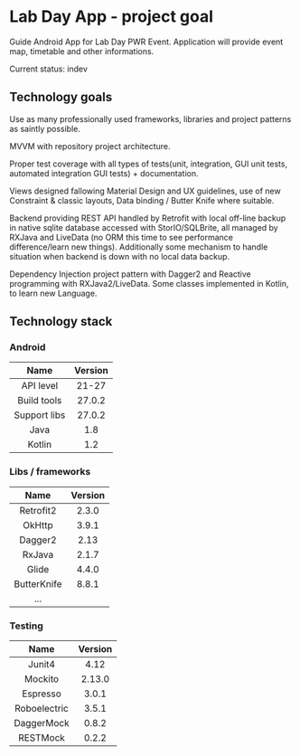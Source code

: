   # Lab Day App - project goal
  Guide Android App for Lab Day PWR Event. Application will provide event map, timetable and other informations.

  Current status: indev

  ## Technology goals
  Use as many professionally used frameworks, libraries and project patterns as saintly possible.

  MVVM with repository project architecture.

  Proper test coverage with all types of tests(unit, integration, GUI unit tests, automated integration GUI tests) + documentation.

  Views designed fallowing Material Design and UX guidelines, use of new Constraint & classic layouts, Data binding / Butter Knife where suitable.

  Backend providing REST API handled by Retrofit with local off-line backup in native sqlite database accessed with StorIO/SQLBrite, all managed by RXJava and LiveData (no ORM this time to see performance difference/learn new things). Additionally some mechanism to handle situation when backend is down with no local data backup.

  Dependency Injection project pattern with Dagger2 and Reactive programming with RXJava2/LiveData. 
  Some classes implemented in Kotlin, to learn new Language.

  ## Technology stack

  ### Android
  Name |  Version |
  | :--: | :---: |
  | API level | 21-27 |
  | Build tools | 27.0.2 |
  | Support libs | 27.0.2 |
  | Java | 1.8 |
  | Kotlin | 1.2 |

  ### Libs / frameworks
  Name |  Version |
  | :--: | :---: |
  | Retrofit2 | 2.3.0 |
  | OkHttp | 3.9.1 |
  | Dagger2 | 2.13 |
  | RxJava | 2.1.7 |
  | Glide | 4.4.0 |
  | ButterKnife | 8.8.1 |
  | ... | |

  ### Testing
  Name |  Version |
  | :--: | :---: |
  | Junit4 | 4.12 |
  | Mockito | 2.13.0 |
  | Espresso | 3.0.1 |
  | Roboelectric | 3.5.1 |
  | DaggerMock | 0.8.2 |
  | RESTMock | 0.2.2 |
